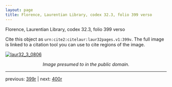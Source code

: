 ```yaml
---
layout: page
title: Florence, Laurentian Library, codex 32.3, folio 399 verso
---
```


Florence, Laurentian Library, codex 32.3, folio 399 verso

Cite this object as `urn:cite2:citelaur:laur32pages.v1:399v`.  The full image is linked to a citation tool you can use to cite regions of the image.

[![laur32_3_0806](http://www.homermultitext.org/iipsrv?IIIF=/project/homer/pyramidal/deepzoom/citelaur/laur32imgs/v1/laur32_3_0806.tif/full/800,/0/default.jpg)](http://www.homermultitext.org/ict2/?urn=urn:cite2:citelaur:laur32imgs.v1:laur32_3_0806) 

<p style="text-align: center; font-style: italic;">Image presumed to in the public domain.</p>

---

previous: [399r](../399r/) | next: [400r](../400r/)